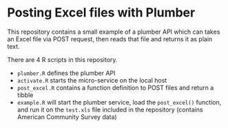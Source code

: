 Posting Excel files with Plumber
================

This repository contains a small example of a plumber API which can
takes an Excel file via POST request, then reads that file and returns
it as plain text.

There are 4 R scripts in this repository.

  - `plumber.R` defines the plumber API
  - `activate.R` starts the micro-service on the local host
  - `post_excel.R` contains a function definition to POST files and
    return a tibble
  - `example.R` will start the plumber service, load the `post_excel()`
    function, and run it on the `test.xls` file included in the
    repository (contains American Community Survey data)
